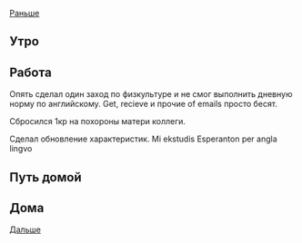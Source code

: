 [Раньше](2020.08.10.md)  
## Утро
## Работа
Опять сделал один заход по физкультуре и не смог выполнить дневную норму по английскому. Get, recieve и прочие of emails просто бесят.

Сбросился 1кр на похороны матери коллеги.

Сделал обновление характеристик.
Mi ekstudis Esperanton per angla lingvo 

## Путь домой
## Дома
[Дальше](2020.08.12.md)